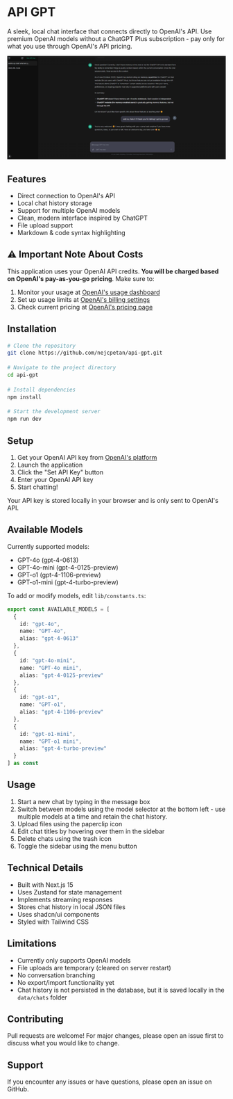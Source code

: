 # API GPT

A sleek, local chat interface that connects directly to OpenAI's API. Use premium OpenAI models without a ChatGPT Plus subscription - pay only for what you use through OpenAI's API pricing.

![API GPT Interface](screenshot.png)

## Features

- Direct connection to OpenAI's API
- Local chat history storage
- Support for multiple OpenAI models
- Clean, modern interface inspired by ChatGPT
- File upload support
- Markdown & code syntax highlighting

## ⚠️ Important Note About Costs

This application uses your OpenAI API credits. **You will be charged based on OpenAI's pay-as-you-go pricing**. Make sure to:

1. Monitor your usage at [OpenAI's usage dashboard](https://platform.openai.com/usage)
2. Set up usage limits at [OpenAI's billing settings](https://platform.openai.com/account/billing/limits)
3. Check current pricing at [OpenAI's pricing page](https://openai.com/api/pricing/)

## Installation

```bash
# Clone the repository
git clone https://github.com/nejcpetan/api-gpt.git

# Navigate to the project directory
cd api-gpt

# Install dependencies
npm install

# Start the development server
npm run dev
```

## Setup

1. Get your OpenAI API key from [OpenAI's platform](https://platform.openai.com/api-keys)
2. Launch the application
3. Click the "Set API Key" button
4. Enter your OpenAI API key
5. Start chatting!

Your API key is stored locally in your browser and is only sent to OpenAI's API.

## Available Models

Currently supported models:
- GPT-4o (gpt-4-0613)
- GPT-4o-mini (gpt-4-0125-preview)
- GPT-o1 (gpt-4-1106-preview)
- GPT-o1-mini (gpt-4-turbo-preview)

To add or modify models, edit `lib/constants.ts`:

```typescript
export const AVAILABLE_MODELS = [
  {
    id: "gpt-4o",
    name: "GPT-4o",
    alias: "gpt-4-0613"
  },
  {
    id: "gpt-4o-mini",
    name: "GPT-4o mini",
    alias: "gpt-4-0125-preview"
  },
  {
    id: "gpt-o1",
    name: "GPT-o1",
    alias: "gpt-4-1106-preview"
  },
  {
    id: "gpt-o1-mini",
    name: "GPT-o1 mini",
    alias: "gpt-4-turbo-preview"
  }
] as const
```

## Usage

1. Start a new chat by typing in the message box
2. Switch between models using the model selector at the bottom left - use multiple models at a time and retain the chat history.
3. Upload files using the paperclip icon
4. Edit chat titles by hovering over them in the sidebar
5. Delete chats using the trash icon
6. Toggle the sidebar using the menu button

## Technical Details

- Built with Next.js 15
- Uses Zustand for state management
- Implements streaming responses
- Stores chat history in local JSON files
- Uses shadcn/ui components
- Styled with Tailwind CSS

## Limitations

- Currently only supports OpenAI models
- File uploads are temporary (cleared on server restart)
- No conversation branching
- No export/import functionality yet
- Chat history is not persisted in the database, but it is saved locally in the `data/chats` folder

## Contributing

Pull requests are welcome! For major changes, please open an issue first to discuss what you would like to change.

## Support

If you encounter any issues or have questions, please open an issue on GitHub.
